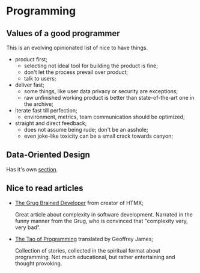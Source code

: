 # Programming

## Values of a good programmer

This is an evolving opinionated list of nice to have things.

- product first;
  - selecting not ideal tool for building the product is fine;
  - don't let the process prevail over product;
  - talk to users;
- deliver fast;
  - some things, like user data privacy or security are exceptions;
  - raw unfinished working product is better than state-of-the-art one in the archive;
- iterate fast till perfection;
  - environment, metrics, team communication should be optimized;
- straight and direct feedback;
  - does not assume being rude; don't be an asshole;
  - even joke-like toxicity can be a small crack towards canyon;

## Data-Oriented Design

Has it's own [section](./data-oriented-design.md).

## Nice to read articles

- [The Grug Brained Developer][grug] from creator of HTMX;

  Great article about complexity in software development.
  Narrated in the funny manner from the Grug, who is convinced that "complexity very, very bad".

- [The Tao of Programming][tao] translated by Geoffrey James;

  Collection of stories, collected in the spiritual format about programming.
  Not much educational, but rather entertaining and thought provoking.

[grug]: https://grugbrain.dev/
[tao]: https://www.mit.edu/~xela/tao.html
